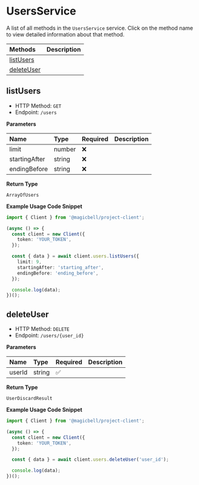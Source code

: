 # UsersService

A list of all methods in the `UsersService` service. Click on the method name to view detailed information about that method.

| Methods                   | Description |
| :------------------------ | :---------- |
| [listUsers](#listusers)   |             |
| [deleteUser](#deleteuser) |             |

## listUsers

- HTTP Method: `GET`
- Endpoint: `/users`

**Parameters**

| Name          | Type   | Required | Description |
| :------------ | :----- | :------- | :---------- |
| limit         | number | ❌       |             |
| startingAfter | string | ❌       |             |
| endingBefore  | string | ❌       |             |

**Return Type**

`ArrayOfUsers`

**Example Usage Code Snippet**

```typescript
import { Client } from '@magicbell/project-client';

(async () => {
  const client = new Client({
    token: 'YOUR_TOKEN',
  });

  const { data } = await client.users.listUsers({
    limit: 9,
    startingAfter: 'starting_after',
    endingBefore: 'ending_before',
  });

  console.log(data);
})();
```

## deleteUser

- HTTP Method: `DELETE`
- Endpoint: `/users/{user_id}`

**Parameters**

| Name   | Type   | Required | Description |
| :----- | :----- | :------- | :---------- |
| userId | string | ✅       |             |

**Return Type**

`UserDiscardResult`

**Example Usage Code Snippet**

```typescript
import { Client } from '@magicbell/project-client';

(async () => {
  const client = new Client({
    token: 'YOUR_TOKEN',
  });

  const { data } = await client.users.deleteUser('user_id');

  console.log(data);
})();
```
